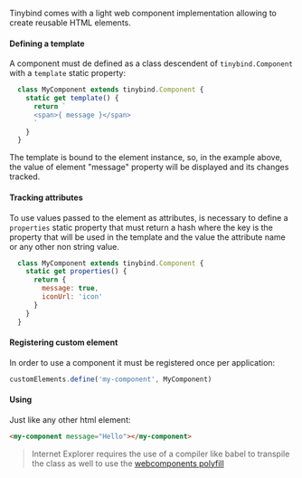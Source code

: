 Tinybind comes with a light web component implementation allowing to create reusable HTML elements.

#### Defining a template

A component must de defined as a class descendent of `tinybind.Component` with a `template` static property:

```javascript
  class MyComponent extends tinybind.Component {
    static get template() {
      return `      
      <span>{ message }</span>
      `
    }    
  }
```

The template is bound to the element instance, so, in the example above, the value of element "message" property will be displayed and its changes tracked. 

#### Tracking attributes

To use values passed to the element as attributes, is necessary to define a `properties` static property that must return a hash where the key is the property that will be used in the template and the value the attribute name or any other non string value.

```javascript
  class MyComponent extends tinybind.Component {
    static get properties() {
      return {
        message: true,
        iconUrl: 'icon'
      }
    }
  }
```

#### Registering custom element

In order to use a component it must be registered once per application:

```javascript
customElements.define('my-component', MyComponent)
```

#### Using

Just like any other html element:

```html
<my-component message="Hello"></my-component>
```

> Internet Explorer requires the use of a compiler like babel to transpile the class as well to use the [webcomponents polyfill](https://github.com/webcomponents/webcomponentsjs)